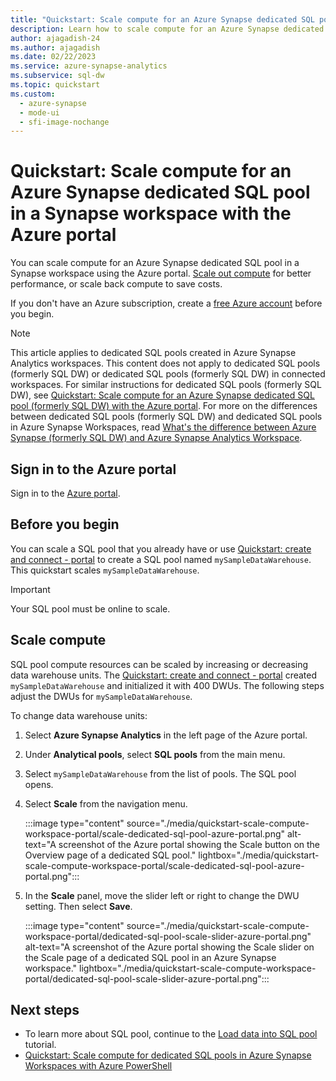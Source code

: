 ```yaml
---
title: "Quickstart: Scale compute for an Azure Synapse dedicated SQL pool in a Synapse workspace with the Azure portal"
description: Learn how to scale compute for an Azure Synapse dedicated SQL pool in a Synapse workspace with the Azure portal.
author: ajagadish-24
ms.author: ajagadish
ms.date: 02/22/2023
ms.service: azure-synapse-analytics
ms.subservice: sql-dw
ms.topic: quickstart
ms.custom:
  - azure-synapse
  - mode-ui
  - sfi-image-nochange
---
```


# Quickstart: Scale compute for an Azure Synapse dedicated SQL pool in a Synapse workspace with the Azure portal

You can scale compute for an Azure Synapse dedicated SQL pool in a Synapse workspace using the Azure portal. [Scale out compute](sql-data-warehouse-manage-compute-overview.md) for better performance, or scale back compute to save costs.

If you don't have an Azure subscription, create a [free Azure account](https://azure.microsoft.com/free/) before you begin.

> [!NOTE]  
> This article applies to dedicated SQL pools created in Azure Synapse Analytics workspaces. This content does not apply to dedicated SQL pools (formerly SQL DW) or dedicated SQL pools (formerly SQL DW) in connected workspaces. For similar instructions for dedicated SQL pools (formerly SQL DW), see [Quickstart: Scale compute for an Azure Synapse dedicated SQL pool (formerly SQL DW) with the Azure portal](quickstart-scale-compute-portal.md).
> For more on the differences between dedicated SQL pools (formerly SQL DW) and dedicated SQL pools in Azure Synapse Workspaces, read [What's the difference between Azure Synapse (formerly SQL DW) and Azure Synapse Analytics Workspace](../sql/overview-difference-between-formerly-sql-dw-workspace.md).

## Sign in to the Azure portal

Sign in to the [Azure portal](https://portal.azure.com/).

## Before you begin

You can scale a SQL pool that you already have or use [Quickstart: create and connect - portal](create-data-warehouse-portal.md) to create a SQL pool named `mySampleDataWarehouse`. This quickstart scales `mySampleDataWarehouse`.

> [!IMPORTANT]  
> Your SQL pool must be online to scale.

## Scale compute

SQL pool compute resources can be scaled by increasing or decreasing data warehouse units. The [Quickstart: create and connect - portal](create-data-warehouse-portal.md) created `mySampleDataWarehouse` and initialized it with 400 DWUs. The following steps adjust the DWUs for `mySampleDataWarehouse`.

To change data warehouse units:

1. Select **Azure Synapse Analytics** in the left page of the Azure portal.
1. Under **Analytical pools**, select **SQL pools** from the main menu.
1. Select `mySampleDataWarehouse` from the list of pools. The SQL pool opens.
1. Select **Scale** from the navigation menu.

    :::image type="content" source="./media/quickstart-scale-compute-workspace-portal/scale-dedicated-sql-pool-azure-portal.png" alt-text="A screenshot of the Azure portal showing the Scale button on the Overview page of a dedicated SQL pool." lightbox="./media/quickstart-scale-compute-workspace-portal/scale-dedicated-sql-pool-azure-portal.png":::

1. In the **Scale** panel, move the slider left or right to change the DWU setting. Then select **Save**.

    :::image type="content" source="./media/quickstart-scale-compute-workspace-portal/dedicated-sql-pool-scale-slider-azure-portal.png" alt-text="A screenshot of the Azure portal showing the Scale slider on the Scale page of a dedicated SQL pool in an Azure Synapse workspace." lightbox="./media/quickstart-scale-compute-workspace-portal/dedicated-sql-pool-scale-slider-azure-portal.png":::

## Next steps

- To learn more about SQL pool, continue to the [Load data into SQL pool](./load-data-from-azure-blob-storage-using-copy.md) tutorial.
- [Quickstart: Scale compute for dedicated SQL pools in Azure Synapse Workspaces with Azure PowerShell](quickstart-scale-compute-workspace-powershell.md)
